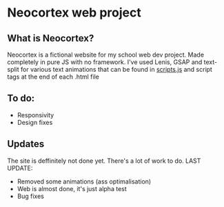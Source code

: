 # Neocortex web project

## What is Neocortex?

Neocortex is a fictional website for my school web dev project.
Made completely in pure JS with no framework.
I've used Lenis, GSAP and text-split for various text animations that can be found in [scripts.js](https://github.com/mateyy11/neocortex-web/blob/master/scripts.js) and script tags at the end of each .html file

## To do:

- Responsivity
- Design fixes

## Updates

The site is deffinitely not done yet. There's a lot of work to do.
LAST UPDATE:

- Removed some animations (ass optimalisation)
- Web is almost done, it's just alpha test
- Bug fixes
